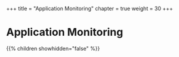 +++
title = "Application Monitoring"
chapter = true
weight = 30
+++

# Application Monitoring

{{% children showhidden="false" %}}
